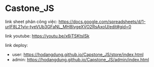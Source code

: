 # Castone_JS
link sheet phân công việc: https://docs.google.com/spreadsheets/d/1-urIF8L21yiv-tyeVUb3GFaNL_MH8IvgeXVO2RsAxoU/edit#gid=0

link youtube: https://youtu.be/x6iTSKtsISk

link deploy:
 + user: https://hodangdung.github.io/Capstone_JS/store/index.html
 + admin: https://hodangdung.github.io/Capstone_JS/admin/index.html
 
